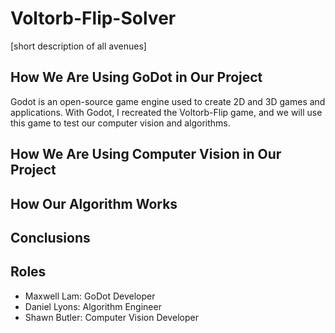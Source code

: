 # Voltorb-Flip-Solver

[short description of all avenues]

## How We Are Using GoDot in Our Project

Godot is an open-source game engine used to create 2D and 3D games and applications.
With Godot, I recreated the Voltorb-Flip game, and we will use this game to test our computer vision and algorithms. 

## How We Are Using Computer Vision in Our Project


## How Our Algorithm Works


## Conclusions


## Roles
* Maxwell Lam: GoDot Developer
* Daniel Lyons: Algorithm Engineer
* Shawn Butler: Computer Vision Developer
